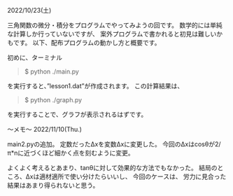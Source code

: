 2022/10/23(土)

三角関数の微分・積分をプログラムでやってみようの回です。
数学的には単純な計算しか行っていないですが、
案外プログラムで書かれると初見は難しいかもです。
以下、配布プログラムの動かし方と概要です。



初めに、ターミナル

>$ python ./main.py

を実行すると、”lesson1.dat”が作成されます。
この計算結果は、

>$ python ./graph.py

を実行することで、グラフが表示されるはずです。

～メモ～
2022/11/10(Thu.)

main2.pyの追加。
定数だったΔxを変数Δxに変更した。
今回のΔxはcosθが2/π*nに近づくほど細かく点を刻むように変更。

よくよく考えるとあまり、tanθに対して効果的な方法でもなかった。
結局のところ、Δxは適材適所で使い分けたらいいし、
今回のケースは、
労力に見合った結果はあまり得られないと思う。
